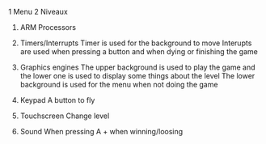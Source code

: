 1 Menu
2 Niveaux

1. ARM Processors
3. Timers/Interrupts
   Timer is used for the background to move
    Interupts are used when pressing a button and when dying or finishing the game
5. Graphics engines
   The upper background is used to play the game and the lower one is used to display some things about the level
   The lower background is used for the menu when not doing the game
   
6. Keypad
   A button to fly
7. Touchscreen
   Change level
9. Sound
    When pressing A + when winning/loosing
